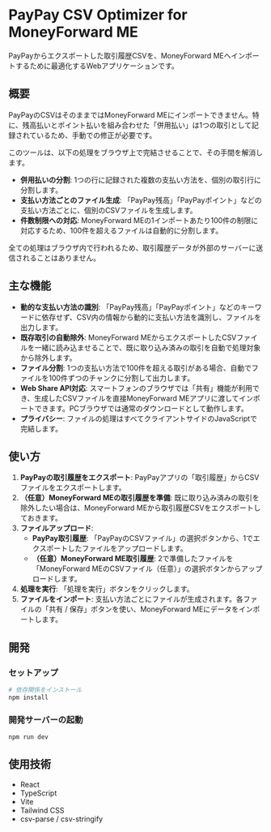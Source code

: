# PayPay CSV Optimizer for MoneyForward ME

PayPayからエクスポートした取引履歴CSVを、MoneyForward MEへインポートするために最適化するWebアプリケーションです。

## 概要

PayPayのCSVはそのままではMoneyForward MEにインポートできません。特に、残高払いとポイント払いを組み合わせた「併用払い」は1つの取引として記録されているため、手動での修正が必要です。

このツールは、以下の処理をブラウザ上で完結させることで、その手間を解消します。

- **併用払いの分割**: 1つの行に記録された複数の支払い方法を、個別の取引行に分割します。
- **支払い方法ごとのファイル生成**: 「PayPay残高」「PayPayポイント」などの支払い方法ごとに、個別のCSVファイルを生成します。
- **件数制限への対応**: MoneyForward MEの1インポートあたり100件の制限に対応するため、100件を超えるファイルは自動的に分割します。

全ての処理はブラウザ内で行われるため、取引履歴データが外部のサーバーに送信されることはありません。

## 主な機能

- **動的な支払い方法の識別**: 「PayPay残高」「PayPayポイント」などのキーワードに依存せず、CSV内の情報から動的に支払い方法を識別し、ファイルを出力します。
- **既存取引の自動除外**: MoneyForward MEからエクスポートしたCSVファイルを一緒に読み込ませることで、既に取り込み済みの取引を自動で処理対象から除外します。
- **ファイル分割**: 1つの支払い方法で100件を超える取引がある場合、自動でファイルを100件ずつのチャンクに分割して出力します。
- **Web Share API対応**: スマートフォンのブラウザでは「共有」機能が利用でき、生成したCSVファイルを直接MoneyForward MEアプリに渡してインポートできます。PCブラウザでは通常のダウンロードとして動作します。
- **プライバシー**: ファイルの処理はすべてクライアントサイドのJavaScriptで完結します。

## 使い方

1.  **PayPayの取引履歴をエクスポート**: PayPayアプリの「取引履歴」からCSVファイルをエクスポートします。
2.  **（任意）MoneyForward MEの取引履歴を準備**: 既に取り込み済みの取引を除外したい場合は、MoneyForward MEから取引履歴CSVをエクスポートしておきます。
3.  **ファイルアップロード**:
    - **PayPay取引履歴**: 「PayPayのCSVファイル」の選択ボタンから、1でエクスポートしたファイルをアップロードします。
    - **（任意）MoneyForward ME取引履歴**: 2で準備したファイルを「MoneyForward MEのCSVファイル（任意）」の選択ボタンからアップロードします。
4.  **処理を実行**: 「処理を実行」ボタンをクリックします。
5.  **ファイルをインポート**: 支払い方法ごとにファイルが生成されます。各ファイルの「共有 / 保存」ボタンを使い、MoneyForward MEにデータをインポートします。

## 開発

### セットアップ

```bash
# 依存関係をインストール
npm install
```

### 開発サーバーの起動

```bash
npm run dev
```

## 使用技術

- React
- TypeScript
- Vite
- Tailwind CSS
- csv-parse / csv-stringify

